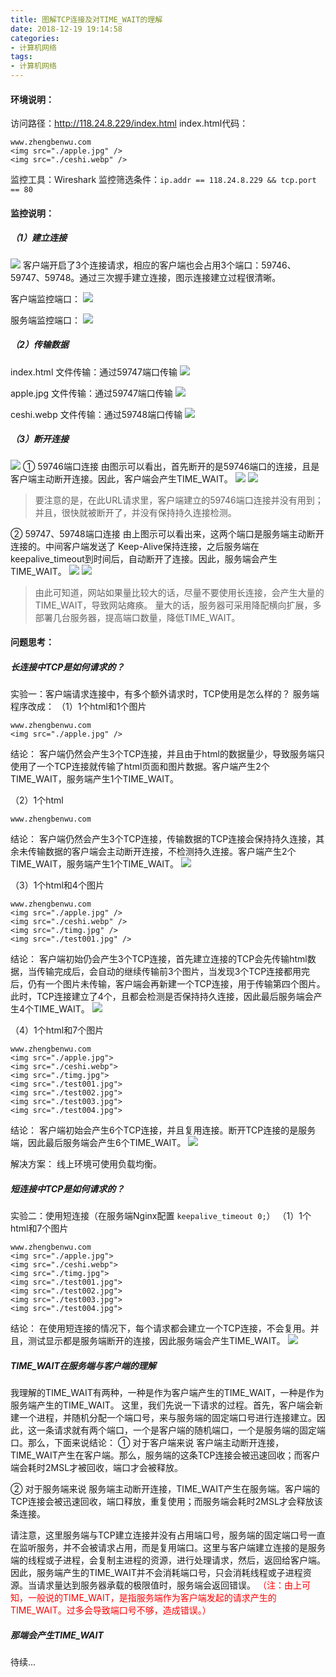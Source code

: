 ```yaml
---
title: 图解TCP连接及对TIME_WAIT的理解
date: 2018-12-19 19:14:58
categories:
- 计算机网络
tags:
- 计算机网络
---
```

#### 环境说明：
访问路径：http://118.24.8.229/index.html
index.html代码：
```
www.zhengbenwu.com
<img src="./apple.jpg" />
<img src="./ceshi.webp" />
```
监控工具：Wireshark
监控筛选条件：`ip.addr == 118.24.8.229 && tcp.port == 80`
<!--more-->

#### 监控说明：
##### （1）建立连接
![](/uploads/2018/12/network_tcp_wireshark_01.png)
客户端开启了3个连接请求，相应的客户端也会占用3个端口：59746、59747、59748。通过三次握手建立连接，图示连接建立过程很清晰。

客户端监控端口：
![](/uploads/2018/12/network_tcp_client_01.png)

服务端监控端口：
![](/uploads/2018/12/network_tcp_server_01.png)


##### （2）传输数据
index.html 文件传输：通过59747端口传输
![](/uploads/2018/12/network_tcp_file_01.png)

apple.jpg 文件传输：通过59747端口传输
![](/uploads/2018/12/network_tcp_file_02.png)

ceshi.webp 文件传输：通过59748端口传输
![](/uploads/2018/12/network_tcp_file_03.png)


##### （3）断开连接
![](/uploads/2018/12/network_tcp_unconnect.png)
① 59746端口连接
由图示可以看出，首先断开的是59746端口的连接，且是客户端主动断开连接。因此，客户端会产生TIME_WAIT。
![](/uploads/2018/12/network_tcp_client_02.png)
![](/uploads/2018/12/network_tcp_server_02.png)

>要注意的是，在此URL请求里，客户端建立的59746端口连接并没有用到；并且，很快就被断开了，并没有保持持久连接检测。

② 59747、59748端口连接
由上图示可以看出来，这两个端口是服务端主动断开连接的。中间客户端发送了 Keep-Alive保持连接，之后服务端在keepalive_timeout到时间后，自动断开了连接。因此，服务端会产生TIME_WAIT。
![](/uploads/2018/12/network_tcp_client_03.png)
![](/uploads/2018/12/network_tcp_server_03.png)

>由此可知道，网站如果量比较大的话，尽量不要使用长连接，会产生大量的TIME_WAIT，导致网站瘫痪。
量大的话，服务器可采用降配横向扩展，多部署几台服务器，提高端口数量，降低TIME_WAIT。


#### 问题思考：
##### 长连接中TCP是如何请求的？
实验一：客户端请求连接中，有多个额外请求时，TCP使用是怎么样的？
服务端程序改成：
（1）1个html和1个图片
```
www.zhengbenwu.com
<img src="./apple.jpg" />
```
结论：
客户端仍然会产生3个TCP连接，并且由于html的数据量少，导致服务端只使用了一个TCP连接就传输了html页面和图片数据。客户端产生2个TIME_WAIT，服务端产生1个TIME_WAIT。

（2）1个html
```
www.zhengbenwu.com
```
结论：
客户端仍然会产生3个TCP连接，传输数据的TCP连接会保持持久连接，其余未传输数据的客户端会主动断开连接，不检测持久连接。客户端产生2个TIME_WAIT，服务端产生1个TIME_WAIT。
![](/uploads/2018/12/network_tcp_wireshark_02.png)

（3）1个html和4个图片
```
www.zhengbenwu.com
<img src="./apple.jpg" />
<img src="./ceshi.webp" />
<img src="./timg.jpg" />
<img src="./test001.jpg" />
```
结论：
客户端初始仍会产生3个TCP连接，首先建立连接的TCP会先传输html数据，当传输完成后，会自动的继续传输前3个图片，当发现3个TCP连接都用完后，仍有一个图片未传输，客户端会再新建一个TCP连接，用于传输第四个图片。 此时，TCP连接建立了4个，且都会检测是否保持持久连接，因此最后服务端会产生4个TIME_WAIT。
![](/uploads/2018/12/network_tcp_server_04.png)

（4）1个html和7个图片
```
www.zhengbenwu.com
<img src="./apple.jpg">
<img src="./ceshi.webp">
<img src="./timg.jpg">
<img src="./test001.jpg">
<img src="./test002.jpg">
<img src="./test003.jpg">
<img src="./test004.jpg">
```
结论：
客户端初始会产生6个TCP连接，并且复用连接。断开TCP连接的是服务端，因此最后服务端会产生6个TIME_WAIT。
![](/uploads/2018/12/network_tcp_server_05.png)

解决方案：
线上环境可使用负载均衡。


##### 短连接中TCP是如何请求的？
实验二：使用短连接（在服务端Nginx配置 `keepalive_timeout 0;`）
（1）1个html和7个图片
```
www.zhengbenwu.com
<img src="./apple.jpg">
<img src="./ceshi.webp">
<img src="./timg.jpg">
<img src="./test001.jpg">
<img src="./test002.jpg">
<img src="./test003.jpg">
<img src="./test004.jpg">
```
结论：
在使用短连接的情况下，每个请求都会建立一个TCP连接，不会复用。并且，测试显示都是服务端断开的连接，因此服务端会产生TIME_WAIT。
![](/uploads/2018/12/network_tcp_server_06.png)


##### TIME_WAIT在服务端与客户端的理解
我理解的TIME_WAIT有两种，一种是作为客户端产生的TIME_WAIT，一种是作为服务端产生的TIME_WAIT。
这里，我们先说一下请求的过程。首先，客户端会新建一个进程，并随机分配一个端口号，来与服务端的固定端口号进行连接建立。因此，这一条请求就有两个端口，一个是客户端的随机端口，一个是服务端的固定端口。那么，下面来说结论：
① 对于客户端来说
客户端主动断开连接，TIME_WAIT产生在客户端。那么，服务端的这条TCP连接会被迅速回收；而客户端会耗时2MSL才被回收，端口才会被释放。

② 对于服务端来说
服务端主动断开连接，TIME_WAIT产生在服务端。客户端的TCP连接会被迅速回收，端口释放，重复使用；而服务端会耗时2MSL才会释放该条连接。

请注意，这里服务端与TCP建立连接并没有占用端口号，服务端的固定端口号一直在监听服务，并不会被请求占用，而是复用端口。这里与客户端建立连接的是服务端的线程或子进程，会复制主进程的资源，进行处理请求，然后，返回给客户端。
因此，服务端产生的TIME_WAIT并不会消耗端口号，只会消耗线程或子进程资源。当请求量达到服务器承载的极限值时，服务端会返回错误。
<font color="red">（注：由上可知，一般说的TIME_WAIT，是指服务端作为客户端发起的请求产生的TIME_WAIT。过多会导致端口号不够，造成错误。）</font>


##### 那端会产生TIME_WAIT
待续...

